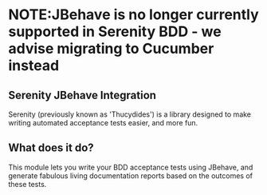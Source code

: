 # NOTE:JBehave is no longer currently supported in Serenity BDD - we advise migrating to Cucumber instead

## Serenity JBehave Integration

Serenity (previously known as 'Thucydides') is a library designed to make writing automated acceptance tests easier, 
and more fun. 

## What does it do?

This module lets you write your BDD acceptance tests using JBehave, and generate fabulous living documentation reports
based on the outcomes of these tests.
